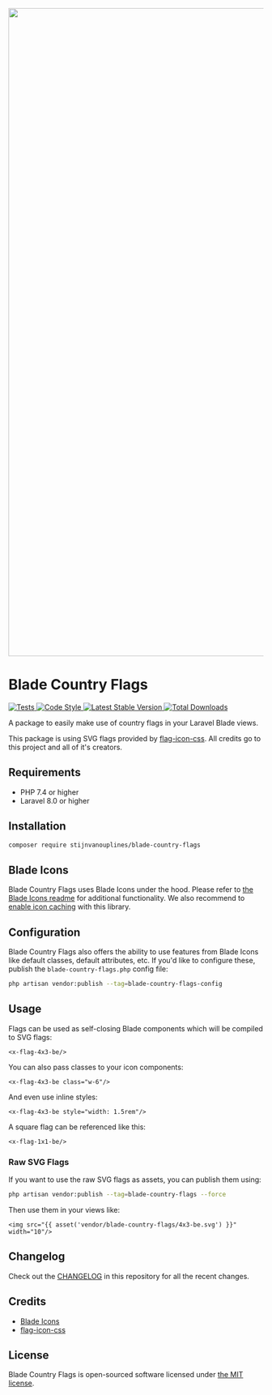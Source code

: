 <p align="center">
    <img src="https://github.com/stijnvanouplines/blade-country-flags/raw/master/socialcard-blade-country-flags.png" width="1280" title="Social Card Blade Country Flags">
</p>

# Blade Country Flags

<a href="https://github.com/stijnvanouplines/blade-country-flags/actions?query=workflow%3ATests">
    <img src="https://github.com/stijnvanouplines/blade-country-flags/workflows/Tests/badge.svg" alt="Tests">
</a>
<a href="https://github.styleci.io/repos/377258849">
    <img src="https://github.styleci.io/repos/377258849/shield?style=flat" alt="Code Style">
</a>
<a href="https://packagist.org/packages/stijnvanouplines/blade-country-flags">
    <img src="https://img.shields.io/packagist/v/stijnvanouplines/blade-country-flags" alt="Latest Stable Version">
</a>
<a href="https://packagist.org/packages/stijnvanouplines/blade-country-flags">
    <img src="https://img.shields.io/packagist/dt/stijnvanouplines/blade-country-flags" alt="Total Downloads">
</a>

A package to easily make use of country flags in your Laravel Blade views.

This package is using SVG flags provided by [flag-icon-css](https://github.com/lipis/flag-icon-css). All credits go to this project and all of it's creators.

## Requirements

- PHP 7.4 or higher
- Laravel 8.0 or higher

## Installation

```bash
composer require stijnvanouplines/blade-country-flags
```

## Blade Icons

Blade Country Flags uses Blade Icons under the hood. Please refer to [the Blade Icons readme](https://github.com/blade-ui-kit/blade-icons) for additional functionality. We also recommend to [enable icon caching](https://github.com/blade-ui-kit/blade-icons#caching) with this library.

## Configuration

Blade Country Flags also offers the ability to use features from Blade Icons like default classes, default attributes, etc. If you'd like to configure these, publish the `blade-country-flags.php` config file:

```bash
php artisan vendor:publish --tag=blade-country-flags-config
```

## Usage

Flags can be used as self-closing Blade components which will be compiled to SVG flags:

```blade
<x-flag-4x3-be/>
```

You can also pass classes to your icon components:

```blade
<x-flag-4x3-be class="w-6"/>
```

And even use inline styles:

```blade
<x-flag-4x3-be style="width: 1.5rem"/>
```

A square flag can be referenced like this:

```blade
<x-flag-1x1-be/>
```

### Raw SVG Flags

If you want to use the raw SVG flags as assets, you can publish them using:

```bash
php artisan vendor:publish --tag=blade-country-flags --force
```

Then use them in your views like:

```blade
<img src="{{ asset('vendor/blade-country-flags/4x3-be.svg') }}" width="10"/>
```

## Changelog

Check out the [CHANGELOG](CHANGELOG.md) in this repository for all the recent changes.

## Credits

- [Blade Icons](https://github.com/blade-ui-kit/blade-icons)
- [flag-icon-css](https://github.com/lipis/flag-icon-css)

## License

Blade Country Flags is open-sourced software licensed under [the MIT license](LICENSE.md).
